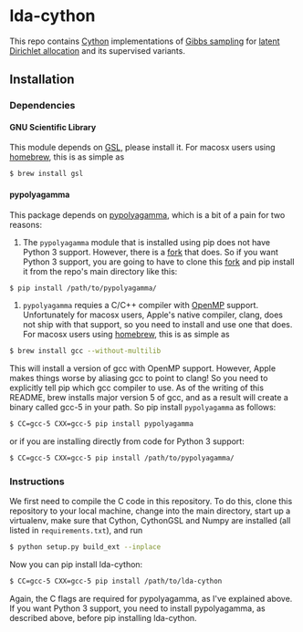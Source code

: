 # lda-cython
This repo contains [Cython](http://cython.org/) implementations of [Gibbs
sampling](https://en.wikipedia.org/wiki/Gibbs_sampling) for [latent Dirichlet
allocation](https://en.wikipedia.org/wiki/Latent_Dirichlet_allocation) and its
supervised variants.

## Installation

### Dependencies

#### GNU Scientific Library
This module depends on [GSL](http://www.gnu.org/software/gsl/), please install
it. For macosx users using [homebrew](http://brew.sh/), this is as simple as
```bash
$ brew install gsl
```

#### pypolyagamma
This package depends on [pypolyagamma](https://github.com/slinderman/pypolyagamma),
which is a bit of a pain for two reasons:

 1. The `pypolyagamma` module that is installed using pip does not have Python 3
 support. However, there is a
 [fork](https://github.com/marekpetrik/pypolyagamma) that does. So if you want
 Python 3 support, you are going to have to clone this
 [fork](https://github.com/marekpetrik/pypolyagamma) and pip install it from the
 repo's main directory like this:
 ```bash
 $ pip install /path/to/pypolyagamma/
 ```

 1. `pypolyagamma` requies a C/C++ compiler with [OpenMP](http://openmp.org/)
 support. Unfortunately for macosx users, Apple's native compiler, clang, does
 not ship with that support, so you need to install and use one that does. For
 macosx users using [homebrew](http://brew.sh/), this is as simple as
 ```bash
 $ brew install gcc --without-multilib
 ```
 This will install a version of gcc with OpenMP support. However, Apple makes
 things worse by aliasing gcc to point to clang! So you need to explicitly tell
 pip which gcc compiler to use. As of the writing of this README, brew installs
 major version 5 of gcc, and as a result will create a binary called gcc-5 in
 your path. So pip install `pypolyagamma` as follows:
 ```bash
 $ CC=gcc-5 CXX=gcc-5 pip install pypolyagamma
 ```
 or if you are installing directly from code for Python 3 support:
 ```bash
 $ CC=gcc-5 CXX=gcc-5 pip install /path/to/pypolyagamma/
 ```

### Instructions

We first need to compile the C code in this repository.  To do this, clone this
repository to your local machine, change into the main directory, start up a
virtualenv, make sure that Cython, CythonGSL and Numpy are installed (all listed
in `requirements.txt`), and run
```bash
$ python setup.py build_ext --inplace
```
Now you can pip install lda-cython:
```bash
$ CC=gcc-5 CXX=gcc-5 pip install /path/to/lda-cython
```
Again, the C flags are required for pypolyagamma, as I've explained above. If
you want Python 3 support, you need to install pypolyagamma, as described above,
before pip installing lda-cython.
